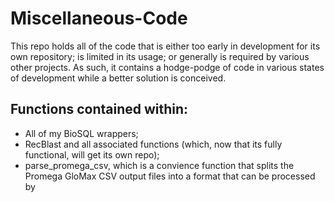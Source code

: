 Miscellaneous-Code
===================
This repo holds all of the code that is either too early in development for its own repository; is limited in its usage; or generally is required by various other projects. As such, it contains a hodge-podge of code in various states of development while a better solution is conceived.

Functions contained within:
----------------------
- All of my BioSQL wrappers;
- RecBlast and all associated functions (which, now that its fully functional, will get its own repo);
- parse_promega_csv, which is a convience function that splits the Promega GloMax CSV output files into a format that can be processed by 
